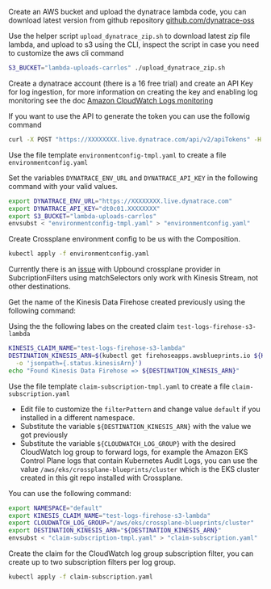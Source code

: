 



Create an AWS bucket and upload the dynatrace lambda code, you can download latest version from github repository [github.com/dynatrace-oss](https://github.com/dynatrace-oss/dynatrace-aws-log-forwarder/releases)

Use the helper script `upload_dynatrace_zip.sh` to download latest zip file lambda, and upload to s3 using the CLI, inspect the script in case you need to customize the aws cli command
```sh
S3_BUCKET="lambda-uploads-carrlos" ./upload_dynatrace_zip.sh
```

Create a dynatrace account (there is a 16 free trial) and create an API Key for log ingestion,
for more information on creating the key and enabling log monitoring see the doc [Amazon CloudWatch Logs monitoring
](https://www.dynatrace.com/support/help/setup-and-configuration/setup-on-cloud-platforms/amazon-web-services/amazon-web-services-integrations/aws-service-metrics/cloudwatch-logs)

If you want to use the API to generate the token you can use the followig command
```sh
curl -X POST "https://XXXXXXXX.live.dynatrace.com/api/v2/apiTokens" -H "accept: application/json; charset=utf-8" -H "Content-Type: application/json; charset=utf-8" -d "{\"name\":\"lambda-ingest-logs\",\"scopes\":[\"logs.ingest\"]}" -H "Authorization: Api-Token XXXXXXXX"
```


Use the file template `environmentconfig-tmpl.yaml` to create a file `environmentconfig.yaml`

Set the variables `DYNATRACE_ENV_URL` and `DYNATRACE_API_KEY` in the following command with your valid values.

```sh
export DYNATRACE_ENV_URL="https://XXXXXXXX.live.dynatrace.com"
export DYNATRACE_API_KEY="dt0c01.XXXXXXXX"
export S3_BUCKET="lambda-uploads-carrlos"
envsubst < "environmentconfig-tmpl.yaml" > "environmentconfig.yaml"
```
Create Crossplane environment config to be us with the Composition.

```sh
kubectl apply -f environmentconfig.yaml
```

Currently there is an [issue](https://github.com/upbound/upjet/issues/95) with Upbound crossplane provider in SubcriptionFilters using matchSelectors only work with Kinesis Stream, not other destinations.

Get the name of the Kinesis Data Firehose created previously using the following command:

Using the the following labes on the created claim `test-logs-firehose-s3-lambda`
```sh
KINESIS_CLAIM_NAME="test-logs-firehose-s3-lambda"
DESTINATION_KINESIS_ARN=$(kubectl get firehoseapps.awsblueprints.io ${KINESIS_CLAIM_NAME} \
  -o 'jsonpath={.status.kinesisArn}')
echo "Found Kinesis Data Firehose => ${DESTINATION_KINESIS_ARN}"
```

Use the file template `claim-subscription-tmpl.yaml` to create a file `claim-subscription.yaml`

- Edit file to customize the `filterPattern` and change value `default` if you installed in a different namespace.
- Substitute the variable `${DESTINATION_KINESIS_ARN}` with the value we got previously
- Substitute the variable `${CLOUDWATCH_LOG_GROUP}` with the desired CloudWatch log group to forward logs, for example the Amazon EKS Control Plane logs that contain Kubernetes Audit Logs, you can use the value `/aws/eks/crossplane-blueprints/cluster` which is the EKS cluster created in this git repo installed with Crossplane.

You can use the following command:
```sh
export NAMESPACE="default"
export KINESIS_CLAIM_NAME="test-logs-firehose-s3-lambda"
export CLOUDWATCH_LOG_GROUP="/aws/eks/crossplane-blueprints/cluster"
export DESTINATION_KINESIS_ARN="${DESTINATION_KINESIS_ARN}"
envsubst < "claim-subscription-tmpl.yaml" > "claim-subscription.yaml"
```

Create the claim for the CloudWatch log group subscription filter, you can create up to two subscription filters per log group.

```sh
kubectl apply -f claim-subscription.yaml
```
